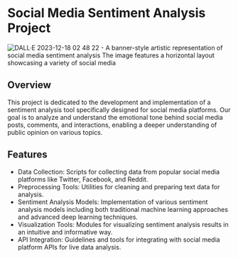 # Social Media Sentiment Analysis Project

![DALL·E 2023-12-18 02 48 22 - A banner-style artistic representation of social media sentiment analysis  The image features a horizontal layout showcasing a variety of social media](https://github.com/sriyachalla/Sentiment-Analysis-for-Social-Media/assets/100821752/266e0c14-c1cb-46b1-9fe2-cc8fe0a71471)


## Overview
This project is dedicated to the development and implementation of a sentiment analysis tool specifically designed for social media platforms. Our goal is to analyze and understand the emotional tone behind social media posts, comments, and interactions, enabling a deeper understanding of public opinion on various topics.

## Features

- Data Collection: Scripts for collecting data from popular social media platforms like Twitter, Facebook, and Reddit.
- Preprocessing Tools: Utilities for cleaning and preparing text data for analysis.
- Sentiment Analysis Models: Implementation of various sentiment analysis models including both traditional machine learning approaches and advanced deep learning techniques.
- Visualization Tools: Modules for visualizing sentiment analysis results in an intuitive and informative way.
- API Integration: Guidelines and tools for integrating with social media platform APIs for live data analysis.
